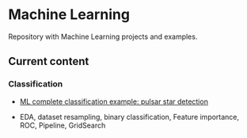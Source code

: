 # Machine Learning

Repository with Machine Learning projects and examples. 

## Current content

### Classification
* [ML complete classification example: pulsar star detection](https://github.com/Sampayob/Machine-Learning/blob/master/classification/Machine%20Learning%20complete%20classification%20example%20-%20Pulsar%20star%20detection.ipynb) 
- EDA, dataset resampling, binary classification, Feature importance, ROC, Pipeline, GridSearch 
